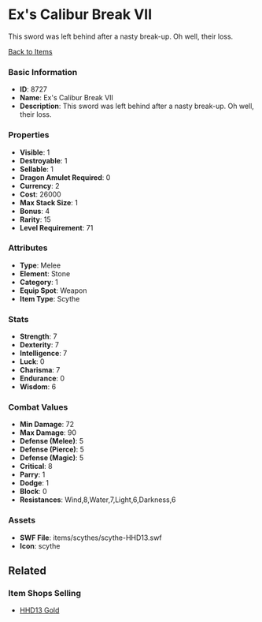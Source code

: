 # Ex's Calibur Break VII

This sword was left behind after a nasty break-up. Oh well, their loss. 

[Back to Items](../items.md)

### Basic Information

- **ID**: 8727
- **Name**: Ex&#039;s Calibur Break VII
- **Description**: This sword was left behind after a nasty break-up. Oh well, their loss. 

### Properties

- **Visible**: 1
- **Destroyable**: 1
- **Sellable**: 1
- **Dragon Amulet Required**: 0
- **Currency**: 2
- **Cost**: 26000
- **Max Stack Size**: 1
- **Bonus**: 4
- **Rarity**: 15
- **Level Requirement**: 71

### Attributes

- **Type**: Melee
- **Element**: Stone
- **Category**: 1
- **Equip Spot**: Weapon
- **Item Type**: Scythe

### Stats

- **Strength**: 7
- **Dexterity**: 7
- **Intelligence**: 7
- **Luck**: 0
- **Charisma**: 7
- **Endurance**: 0
- **Wisdom**: 6

### Combat Values

- **Min Damage**: 72
- **Max Damage**: 90
- **Defense (Melee)**: 5
- **Defense (Pierce)**: 5
- **Defense (Magic)**: 5
- **Critical**: 8
- **Parry**: 1
- **Dodge**: 1
- **Block**: 0
- **Resistances**: Wind,8,Water,7,Light,6,Darkness,6

### Assets

- **SWF File**: items/scythes/scythe-HHD13.swf
- **Icon**: scythe

## Related

### Item Shops Selling

- [HHD13 Gold](../item-shops/307-hhd13-gold.md)

